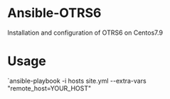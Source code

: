 # Ansible-OTRS6
Installation and configuration of OTRS6 on Centos7.9

# Usage

`ansible-playbook -i hosts site.yml --extra-vars "remote_host=YOUR_HOST"


